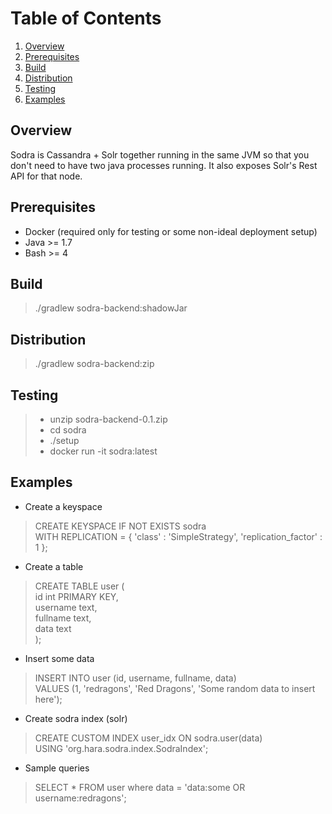 # Table of Contents
1. [Overview](#overview)
2. [Prerequisites](#prerequisites)
3. [Build](#build)
4. [Distribution](#distribution)
5. [Testing](#testing)
6. [Examples](#examples)

## Overview

Sodra is Cassandra + Solr together running in the same JVM so that you don't need to have two java processes running. It also exposes Solr's Rest API for that node.

## Prerequisites

* Docker (required only for testing or some non-ideal deployment setup)
* Java >= 1.7
* Bash >= 4

## Build

> ./gradlew sodra-backend:shadowJar

## Distribution

> ./gradlew sodra-backend:zip

## Testing

> * unzip sodra-backend-0.1.zip
> * cd sodra
> * ./setup
> * docker run -it sodra:latest

## Examples

* Create a keyspace

> CREATE KEYSPACE IF NOT EXISTS sodra <br/>
        WITH REPLICATION = { 'class' : 'SimpleStrategy', 'replication_factor' : 1 };
        
* Create a table

> CREATE TABLE user ( <br/>
        id int PRIMARY KEY, <br/>
        username text, <br/>
        fullname text, <br/>
        data text <br/>
    );
    
* Insert some data

> INSERT INTO user (id, username, fullname, data) <br/>
        VALUES (1, 'redragons', 'Red Dragons', 'Some random data to insert here');
        
* Create sodra index (solr)

> CREATE CUSTOM INDEX user_idx ON sodra.user(data) <br/>
        USING 'org.hara.sodra.index.SodraIndex';
        
* Sample queries

> SELECT * FROM user where data = 'data:some OR username:redragons';